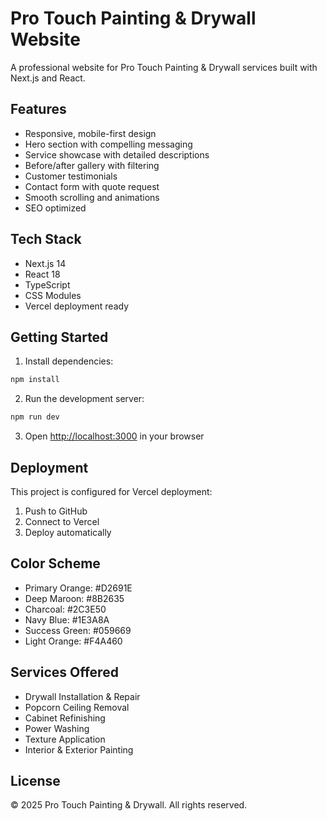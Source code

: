 # Pro Touch Painting & Drywall Website

A professional website for Pro Touch Painting & Drywall services built with Next.js and React.

## Features

- Responsive, mobile-first design
- Hero section with compelling messaging
- Service showcase with detailed descriptions
- Before/after gallery with filtering
- Customer testimonials
- Contact form with quote request
- Smooth scrolling and animations
- SEO optimized

## Tech Stack

- Next.js 14
- React 18
- TypeScript
- CSS Modules
- Vercel deployment ready

## Getting Started

1. Install dependencies:
```bash
npm install
```

2. Run the development server:
```bash
npm run dev
```

3. Open [http://localhost:3000](http://localhost:3000) in your browser

## Deployment

This project is configured for Vercel deployment:

1. Push to GitHub
2. Connect to Vercel
3. Deploy automatically

## Color Scheme

- Primary Orange: #D2691E
- Deep Maroon: #8B2635
- Charcoal: #2C3E50
- Navy Blue: #1E3A8A
- Success Green: #059669
- Light Orange: #F4A460

## Services Offered

- Drywall Installation & Repair
- Popcorn Ceiling Removal
- Cabinet Refinishing
- Power Washing
- Texture Application
- Interior & Exterior Painting

## License

© 2025 Pro Touch Painting & Drywall. All rights reserved.